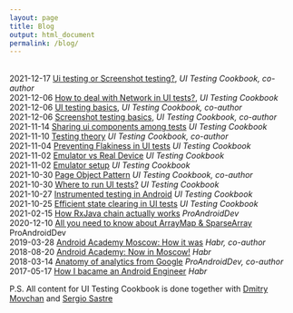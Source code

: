 ```yaml
---
layout: page
title: Blog
output: html_document
permalink: /blog/
---
```

<br>2021-12-17 [Ui testing or Screenshot testing?](https://android-ui-testing.github.io/Cookbook/basics/ui_tests_vs_snapshot_tests/), _UI Testing Cookbook, co-author_
<br>2021-12-06 [How to deal with Network in UI tests?](https://android-ui-testing.github.io/Cookbook/practices/network/), _UI Testing Cookbook_
<br>2021-12-06 [UI testing basics](https://android-ui-testing.github.io/Cookbook/basics/ui_testing/), _UI Testing Cookbook, co-author_
<br>2021-12-06 [Screenshot testing basics](https://android-ui-testing.github.io/Cookbook/basics/screenshot_testing/), _UI Testing Cookbook, co-author_
<br>2021-11-14 [Sharing ui components among tests](https://android-ui-testing.github.io/Cookbook/practices/shared_test_components/) _UI Testing Cookbook_
<br>2021-11-10 [Testing theory](https://android-ui-testing.github.io/Cookbook/basics/testing_theory/) _UI Testing Cookbook, co-author_
<br>2021-11-04 [Preventing Flakiness in UI tests](https://android-ui-testing.github.io/Cookbook/practices/flakiness/) _UI Testing Cookbook_
<br>2021-11-02 [Emulator vs Real Device](https://android-ui-testing.github.io/Cookbook/practices/emulator_vs_real_device/) _UI Testing Cookbook_
<br>2021-11-02 [Emulator setup](https://android-ui-testing.github.io/Cookbook/practices/emulator_setup/) _UI Testing Cookbook_
<br>2021-10-30 [Page Object Pattern](https://android-ui-testing.github.io/Cookbook/practices/test_runners_review/) _UI Testing Cookbook, co-author_
<br>2021-10-30 [Where to run UI tests?](https://android-ui-testing.github.io/Cookbook/practices/test_runners_review/) _UI Testing Cookbook_
<br>2021-10-27 [Instrumented testing in Android](https://android-ui-testing.github.io/Cookbook/basics/instrumented_testing_basics/) _UI Testing Cookbook_
<br>2021-10-25 [Efficient state clearing in UI tests](https://android-ui-testing.github.io/Cookbook/practices/state_clearing/) _UI Testing Cookbook_
<br>2021-02-15 [How RxJava chain actually works](https://proandroiddev.com/how-rxjava-chain-actually-works-2800692f7e13) _ProAndroidDev_
<br>2020-12-10 [All you need to know about ArrayMap & SparseArray](https://proandroiddev.com/all-you-need-to-know-about-arraymap-sparsearray-49759c2ecbf9) ProAndroidDev 
<br>2019-03-28 [Android Academy Moscow: How it was](https://habr.com/ru/company/avito/blog/445586/) _Habr, co-author_
<br>2018-08-20 [Android Academy: Now in Moscow!](https://habr.com/ru/post/420573/) _Habr_
<br>2018-03-14 [Anatomy of analytics from Google](https://proandroiddev.com/anatomy-of-analytics-from-google-e107fff107ab) _ProAndroidDev, co-author_
<br>2017-05-17 [How I bacame an Android Engineer](https://habr.com/ru/post/328888/) _Habr_

P.S. All content for UI Testing Cookbook is done together with [Dmitry Movchan](https://github.com/v1sar) and [Sergio Sastre](https://github.com/sergio-sastre)
